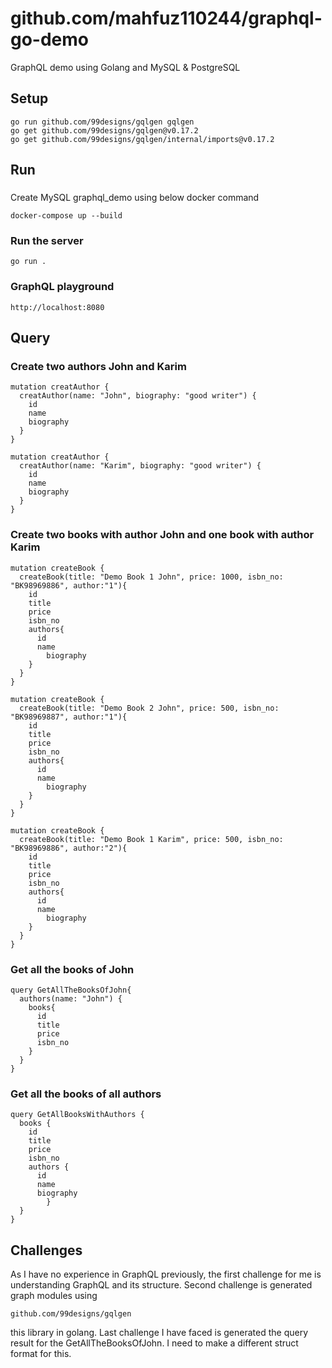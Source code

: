 # github.com/mahfuz110244/graphql-go-demo
GraphQL demo using Golang and MySQL & PostgreSQL

## Setup
```
go run github.com/99designs/gqlgen gqlgen
go get github.com/99designs/gqlgen@v0.17.2
go get github.com/99designs/gqlgen/internal/imports@v0.17.2
```
## Run
###
Create MySQL graphql_demo using below docker command
```
docker-compose up --build
```

### Run the server
```
go run .
```

### GraphQL playground
```
http://localhost:8080
```

## Query

### Create two authors John and Karim
```
mutation creatAuthor {
  creatAuthor(name: "John", biography: "good writer") {
    id
    name
    biography
  }
}

mutation creatAuthor {
  creatAuthor(name: "Karim", biography: "good writer") {
    id
    name
    biography
  }
}
```

### Create two books with author John and one book with author Karim
```
mutation createBook {
  createBook(title: "Demo Book 1 John", price: 1000, isbn_no: "BK98969886", author:"1"){
    id
    title
    price
    isbn_no
    authors{
      id
      name
    	biography
    }
  }
}

mutation createBook {
  createBook(title: "Demo Book 2 John", price: 500, isbn_no: "BK98969887", author:"1"){
    id
    title
    price
    isbn_no
    authors{
      id
      name
    	biography
    }
  }
}

mutation createBook {
  createBook(title: "Demo Book 1 Karim", price: 500, isbn_no: "BK98969886", author:"2"){
    id
    title
    price
    isbn_no
    authors{
      id
      name
    	biography
    }
  }
}
```

### Get all the books of John
```
query GetAllTheBooksOfJohn{
  authors(name: "John") {
    books{
      id
      title
      price
      isbn_no
    }
  }
}
```

### Get all the books of all authors
```
query GetAllBooksWithAuthors {
  books {
    id
    title
    price
    isbn_no
    authors {
      id
      name
      biography
		} 
  }
}
```


## Challenges
As I have no experience in GraphQL previously, the first challenge for me is understanding GraphQL and its structure. Second challenge is generated graph modules using
```
github.com/99designs/gqlgen
```
this library in golang. Last challenge I have faced is generated the query result for the GetAllTheBooksOfJohn. I need to make a different struct format for this.
